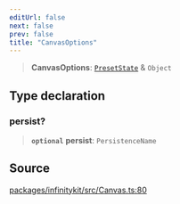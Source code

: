 ```yaml
---
editUrl: false
next: false
prev: false
title: "CanvasOptions"
---
```


> **CanvasOptions**: [`PresetState`](PresetState.md) & `Object`

## Type declaration

### persist?

> **`optional`** **persist**: `PersistenceName`

## Source

[packages/infinitykit/src/Canvas.ts:80](https://github.com/nodenogg-in/alpha-p2p/blob/e46703f/packages/infinitykit/src/Canvas.ts#L80)
